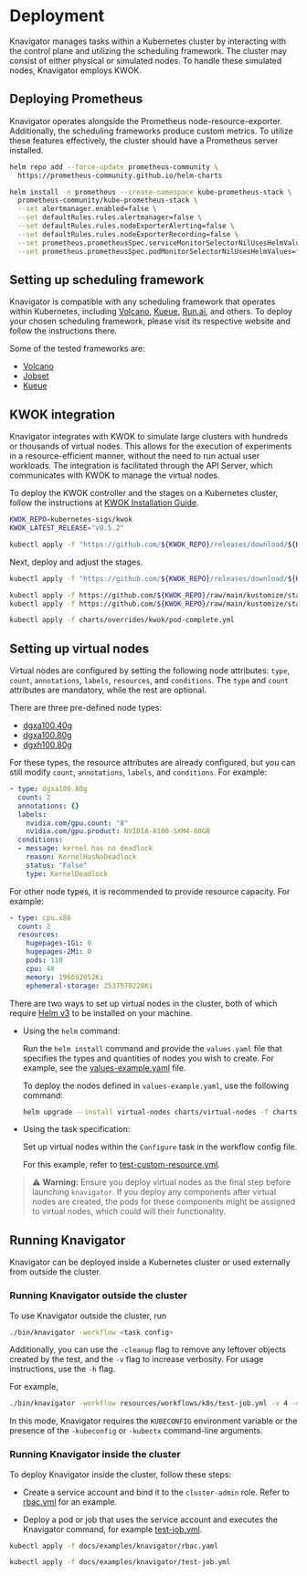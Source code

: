 # Deployment

Knavigator manages tasks within a Kubernetes cluster by interacting with the control plane and utilizing the scheduling framework. The cluster may consist of either physical or simulated nodes. To handle these simulated nodes, Knavigator employs KWOK.

## Deploying Prometheus

Knavigator operates alongside the Prometheus node-resource-exporter. Additionally, the scheduling frameworks produce custom metrics. To utilize these features effectively, the cluster should have a Prometheus server installed.

```bash
helm repo add --force-update prometheus-community \
  https://prometheus-community.github.io/helm-charts

helm install -n prometheus --create-namespace kube-prometheus-stack \
  prometheus-community/kube-prometheus-stack \
  --set alertmanager.enabled=false \
  --set defaultRules.rules.alertmanager=false \
  --set defaultRules.rules.nodeExporterAlerting=false \
  --set defaultRules.rules.nodeExporterRecording=false \
  --set prometheus.prometheusSpec.serviceMonitorSelectorNilUsesHelmValues=false \
  --set prometheus.prometheusSpec.podMonitorSelectorNilUsesHelmValues=false
```

## Setting up scheduling framework

Knavigator is compatible with any scheduling framework that operates within Kubernetes, including [Volcano](https://volcano.sh), [Kueue](https://kueue.sigs.k8s.io/), [Run.ai](https://www.run.ai/), and others. To deploy your chosen scheduling framework, please visit its respective website and follow the instructions there.

Some of the tested frameworks are: 
- [Volcano](https://volcano.sh/en/docs/installation/)
- [Jobset](https://github.com/kubernetes-sigs/jobset?tab=readme-ov-file#installation)
- [Kueue](https://kueue.sigs.k8s.io/docs/installation/)

## KWOK integration

Knavigator integrates with KWOK to simulate large clusters with hundreds or thousands of virtual nodes. This allows for the execution of experiments in a resource-efficient manner, without the need to run actual user workloads. The integration is facilitated through the API Server, which communicates with KWOK to manage the virtual nodes.

To deploy the KWOK controller and the stages on a Kubernetes cluster, follow the instructions at [KWOK Installation Guide](https://kwok.sigs.k8s.io/docs/user/kwok-in-cluster).

```bash
KWOK_REPO=kubernetes-sigs/kwok
KWOK_LATEST_RELEASE="v0.5.2"

kubectl apply -f "https://github.com/${KWOK_REPO}/releases/download/${KWOK_LATEST_RELEASE}/kwok.yaml"
```

Next, deploy and adjust the stages.
```bash
kubectl apply -f "https://github.com/${KWOK_REPO}/releases/download/${KWOK_LATEST_RELEASE}/stage-fast.yaml"

kubectl apply -f https://github.com/${KWOK_REPO}/raw/main/kustomize/stage/pod/chaos/pod-init-container-running-failed.yaml
kubectl apply -f https://github.com/${KWOK_REPO}/raw/main/kustomize/stage/pod/chaos/pod-container-running-failed.yaml

kubectl apply -f charts/overrides/kwok/pod-complete.yml
```

## Setting up virtual nodes

Virtual nodes are configured by setting the following node attributes: `type`, `count`, `annotations`, `labels`, `resources`, and `conditions`. The `type` and `count` attributes are mandatory, while the rest are optional.

There are three pre-defined node types:
- [dgxa100.40g](https://docs.nvidia.com/dgx/dgxa100-user-guide/introduction-to-dgxa100.html#hardware-overview)
- [dgxa100.80g](https://docs.nvidia.com/dgx/dgxa100-user-guide/introduction-to-dgxa100.html#hardware-overview)
- [dgxh100.80g](https://docs.nvidia.com/dgx/dgxh100-user-guide/introduction-to-dgxh100.html#hardware-overview)

For these types, the resource attributes are already configured, but you can still modify `count`, `annotations`, `labels`, and `conditions`. For example:
```yaml
- type: dgxa100.80g
  count: 2
  annotations: {}
  labels:
    nvidia.com/gpu.count: "8"
    nvidia.com/gpu.product: NVIDIA-A100-SXM4-80GB
  conditions:
  - message: kernel has no deadlock
    reason: KernelHasNoDeadlock
    status: "False"
    type: KernelDeadlock
```

For other node types, it is recommended to provide resource capacity. For example:
```yaml
- type: cpu.x86
  count: 2
  resources:
    hugepages-1Gi: 0
    hugepages-2Mi: 0
    pods: 110
    cpu: 48
    memory: 196692052Ki
    ephemeral-storage: 2537570228Ki
```

There are two ways to set up virtual nodes in the cluster, both of which require [Helm v3](https://helm.sh/docs/intro/install/) to be installed on your machine.

- Using the `helm` command:

  Run the `helm install` command and provide the `values.yaml` file that specifies the types and quantities of nodes you wish to create. For example, see the [values-example.yaml](../charts/virtual-nodes/values-example.yaml) file.
  
  To deploy the nodes defined in `values-example.yaml`, use the following command:
  ```bash
  helm upgrade --install virtual-nodes charts/virtual-nodes -f charts/virtual-nodes/values-example.yaml
  ```

- Using the task specification:

  Set up virtual nodes within the `Configure` task in the workflow config file.
  
  For this example, refer to [test-custom-resource.yml](../resources/workflows/test-custom-resource.yml#L11-L19).

> :warning: **Warning:** Ensure you deploy virtual nodes as the final step before launching `knavigator`. If you deploy any components after virtual nodes are created, the pods for these components might be assigned to virtual nodes, which could will their functionality.

## Running Knavigator

Knavigator can be deployed inside a Kubernetes cluster or used externally from outside the cluster.

### Running Knavigator outside the cluster

To use Knavigator outside the cluster, run
```bash
./bin/knavigator -workflow <task config>
```

Additionally, you can use the `-cleanup` flag to remove any leftover objects created by the test, and the `-v` flag to increase verbosity. For usage instructions, use the `-h` flag.

For example,
```bash
./bin/knavigator -workflow resources/workflows/k8s/test-job.yml -v 4 -cleanup
```

In this mode, Knavigator requires the `KUBECONFIG` environment variable or the presence of the `-kubeconfig` or `-kubectx` command-line arguments.

### Running Knavigator inside the cluster

To deploy Knavigator inside the cluster, follow these steps:

- Create a service account and bind it to the `cluster-admin` role. Refer to [rbac.yml](examples/knavigator/rbac.yml) for an example.

- Deploy a pod or job that uses the service account and executes the Knavigator command, for example [test-job.yml](examples/knavigator/test-job.yml).

```bash
kubectl apply -f docs/examples/knavigator/rbac.yaml

kubectl apply -f docs/examples/knavigator/test-job.yml
```
